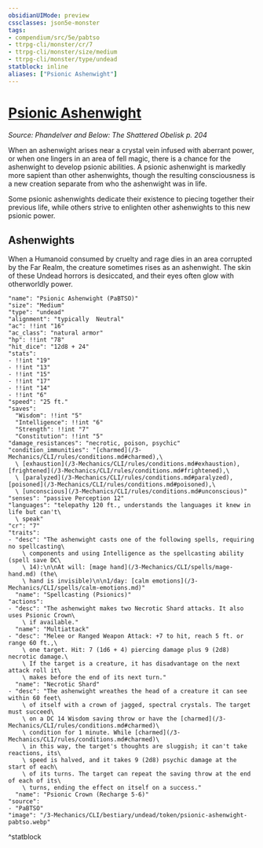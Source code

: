 ```yaml
---
obsidianUIMode: preview
cssclasses: json5e-monster
tags:
- compendium/src/5e/pabtso
- ttrpg-cli/monster/cr/7
- ttrpg-cli/monster/size/medium
- ttrpg-cli/monster/type/undead
statblock: inline
aliases: ["Psionic Ashenwight"]
---
```

# [Psionic Ashenwight](3-Mechanics\CLI\bestiary\undead/psionic-ashenwight-pabtso.md)
*Source: Phandelver and Below: The Shattered Obelisk p. 204*  

When an ashenwight arises near a crystal vein infused with aberrant power, or when one lingers in an area of fell magic, there is a chance for the ashenwight to develop psionic abilities. A psionic ashenwight is markedly more sapient than other ashenwights, though the resulting consciousness is a new creation separate from who the ashenwight was in life.

Some psionic ashenwights dedicate their existence to piecing together their previous life, while others strive to enlighten other ashenwights to this new psionic power.

## Ashenwights

When a Humanoid consumed by cruelty and rage dies in an area corrupted by the Far Realm, the creature sometimes rises as an ashenwight. The skin of these Undead horrors is desiccated, and their eyes often glow with otherworldly power.

```statblock
"name": "Psionic Ashenwight (PaBTSO)"
"size": "Medium"
"type": "undead"
"alignment": "typically  Neutral"
"ac": !!int "16"
"ac_class": "natural armor"
"hp": !!int "78"
"hit_dice": "12d8 + 24"
"stats":
- !!int "19"
- !!int "13"
- !!int "15"
- !!int "17"
- !!int "14"
- !!int "6"
"speed": "25 ft."
"saves":
  "Wisdom": !!int "5"
  "Intelligence": !!int "6"
  "Strength": !!int "7"
  "Constitution": !!int "5"
"damage_resistances": "necrotic, poison, psychic"
"condition_immunities": "[charmed](/3-Mechanics/CLI/rules/conditions.md#charmed),\
  \ [exhaustion](/3-Mechanics/CLI/rules/conditions.md#exhaustion), [frightened](/3-Mechanics/CLI/rules/conditions.md#frightened),\
  \ [paralyzed](/3-Mechanics/CLI/rules/conditions.md#paralyzed), [poisoned](/3-Mechanics/CLI/rules/conditions.md#poisoned),\
  \ [unconscious](/3-Mechanics/CLI/rules/conditions.md#unconscious)"
"senses": "passive Perception 12"
"languages": "telepathy 120 ft., understands the languages it knew in life but can't\
  \ speak"
"cr": "7"
"traits":
- "desc": "The ashenwight casts one of the following spells, requiring no spellcasting\
    \ components and using Intelligence as the spellcasting ability (spell save DC\
    \ 14):\n\nAt will: [mage hand](/3-Mechanics/CLI/spells/mage-hand.md) (the\
    \ hand is invisible)\n\n1/day: [calm emotions](/3-Mechanics/CLI/spells/calm-emotions.md)"
  "name": "Spellcasting (Psionics)"
"actions":
- "desc": "The ashenwight makes two Necrotic Shard attacks. It also uses Psionic Crown\
    \ if available."
  "name": "Multiattack"
- "desc": "Melee or Ranged Weapon Attack: +7 to hit, reach 5 ft. or range 60 ft.,\
    \ one target. Hit: 7 (1d6 + 4) piercing damage plus 9 (2d8) necrotic damage.\
    \ If the target is a creature, it has disadvantage on the next attack roll it\
    \ makes before the end of its next turn."
  "name": "Necrotic Shard"
- "desc": "The ashenwight wreathes the head of a creature it can see within 60 feet\
    \ of itself with a crown of jagged, spectral crystals. The target must succeed\
    \ on a DC 14 Wisdom saving throw or have the [charmed](/3-Mechanics/CLI/rules/conditions.md#charmed)\
    \ condition for 1 minute. While [charmed](/3-Mechanics/CLI/rules/conditions.md#charmed)\
    \ in this way, the target's thoughts are sluggish; it can't take reactions, its\
    \ speed is halved, and it takes 9 (2d8) psychic damage at the start of each\
    \ of its turns. The target can repeat the saving throw at the end of each of its\
    \ turns, ending the effect on itself on a success."
  "name": "Psionic Crown (Recharge 5-6)"
"source":
- "PaBTSO"
"image": "/3-Mechanics/CLI/bestiary/undead/token/psionic-ashenwight-pabtso.webp"
```
^statblock